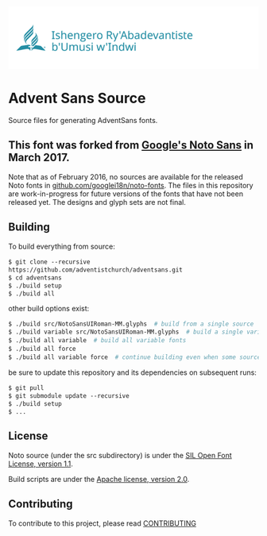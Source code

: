 ![AdventSans](images/AdventSansLanguages.gif)

# Advent Sans Source

Source files for generating AdventSans fonts. 

This font was forked from [Google's Noto Sans](https://github.com/googlei18n/noto-source) in March 2017.
--- 
Note that as of February 2016, no sources are available for the released Noto fonts in [github.com/googlei18n/noto-fonts](https://github.com/googlei18n/noto-fonts). 
The files in this repository are work-in-progress for future versions of the fonts that have not been released yet. 
The designs and glyph sets are not final.

## Building

To build everything from source:

```
$ git clone --recursive https://github.com/adventistchurch/adventsans.git
$ cd adventsans
$ ./build setup
$ ./build all
```

other build options exist:

```bash
$ ./build src/NotoSansUIRoman-MM.glyphs  # build from a single source
$ ./build variable src/NotoSansUIRoman-MM.glyphs  # build a single variable font
$ ./build all variable  # build all variable fonts
$ ./build all force
$ ./build all variable force  # continue building even when some sources fail
```

be sure to update this repository and its dependencies on subsequent runs:

```
$ git pull
$ git submodule update --recursive
$ ./build setup
$ ...
```

## License

Noto source (under the src subdirectory) is under the [SIL Open Font License, version 1.1](src/LICENSE).

Build scripts are under the [Apache license, version 2.0](LICENSE).

## Contributing

To contribute to this project, please read [CONTRIBUTING](CONTRIBUTING.md) 
